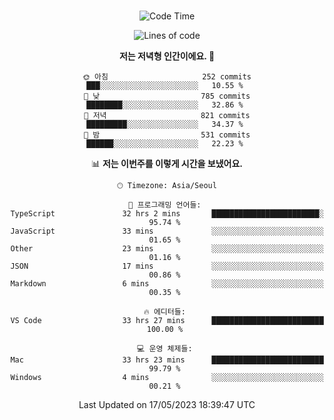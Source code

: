 <div align="center">

<br />

 <!--START_SECTION:waka-->
![Code Time](http://img.shields.io/badge/Code%20Time-584%20hrs%2036%20mins-blue)

![Lines of code](https://img.shields.io/badge/%EC%A0%80%EB%8A%94%20%EC%97%AC%ED%83%9C%EA%B9%8C%EC%A7%80%20-2.8%20million%20%EC%A4%84%EC%9D%98%20%EC%BD%94%EB%93%9C%EB%A5%BC%20%EC%9E%91%EC%84%B1%ED%96%88%EC%96%B4%EC%9A%94.-blue)

**저는 저녁형 인간이에요. 🦉** 

```text
🌞 아침                     252 commits         ███░░░░░░░░░░░░░░░░░░░░░░   10.55 % 
🌆 낮　                     785 commits         ████████░░░░░░░░░░░░░░░░░   32.86 % 
🌃 저녁                     821 commits         █████████░░░░░░░░░░░░░░░░   34.37 % 
🌙 밤　                     531 commits         ██████░░░░░░░░░░░░░░░░░░░   22.23 % 
```


📊 **저는 이번주를 이렇게 시간을 보냈어요.** 

```text
🕑︎ Timezone: Asia/Seoul

💬 프로그래밍 언어들: 
TypeScript               32 hrs 2 mins       ████████████████████████░   95.74 % 
JavaScript               33 mins             ░░░░░░░░░░░░░░░░░░░░░░░░░   01.65 % 
Other                    23 mins             ░░░░░░░░░░░░░░░░░░░░░░░░░   01.16 % 
JSON                     17 mins             ░░░░░░░░░░░░░░░░░░░░░░░░░   00.86 % 
Markdown                 6 mins              ░░░░░░░░░░░░░░░░░░░░░░░░░   00.35 % 

🔥 에디터들: 
VS Code                  33 hrs 27 mins      █████████████████████████   100.00 % 

💻 운영 체제들: 
Mac                      33 hrs 23 mins      █████████████████████████   99.79 % 
Windows                  4 mins              ░░░░░░░░░░░░░░░░░░░░░░░░░   00.21 % 
```


 Last Updated on 17/05/2023 18:39:47 UTC
<!--END_SECTION:waka-->

</div>
